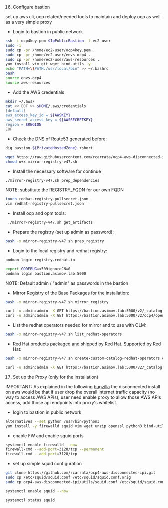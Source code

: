 
16. Configure bastion

set up aws cli, ocp related/needed tools to maintain and deploy ocp as well as a very simple proxy

* Login to bastion in public network

```bash
ssh -i ocp4key.pem $IpPublicBastion -l ec2-user
sudo -i
sudo cp -pr /home/ec2-user/ocp4key.pem .
sudo cp -pr /home/ec2-user/envs-ocp4 .
sudo cp -pr /home/ec2-user/aws-resources .
yum install vim git wget bind-utils -y
echo "PATH=\$PATH:/usr/local/bin" >> ~/.bashrc
bash
source envs-ocp4
source aws-resources
```

* Add the AWS credentials

```bash
mkdir ~/.aws/
cat << EOF >> $HOME/.aws/credentials
[default]
aws_access_key_id = ${AWSKEY}
aws_secret_access_key = ${AWSSECRETKEY}
region = $REGION
EOF
```

* Check the DNS of Route53 generated before:

```bash
dig bastion.${PrivateHostedZone} +short
```

```bash
wget https://raw.githubusercontent.com/rcarrata/ocp4-aws-disconnected-ipi/main/utils/mirror-registry-v47.sh
chmod u+x mirror-registry-v47.sh
```

* Install the necessary software for continue

```bash
./mirror-registry-v47.sh prep_dependencies
```

NOTE: substitute the REGISTRY_FQDN for our own FQDN

```bash
touch redhat-registry-pullsecret.json
vim redhat-registry-pullsecret.json
```

* Install ocp and opm tools: 

```bash
 ./mirror-registry-v47.sh get_artifacts
```

* Prepare the registry (set up admin as password):

```bash
bash -x mirror-registry-v47.sh prep_registry
```

* Login to the local registry and redhat registry:

```bash
podman login registry.redhat.io

export GODEBUG=x509ignoreCN=0
podman login bastion.asimov.lab:5000
```

NOTE: Default admin / "admin" as passwords in the bastion

* Mirror Registry of the Base Packages for the installation:

```bash
bash -x mirror-registry-v47.sh mirror_registry
```

```bash
curl -u admin:admin -X GET https://bastion.asimov.lab:5000/v2/_catalog
curl -u admin:admin -X GET https://bastion.asimov.lab:5000/v2/ocp4/openshift4/tags/list?n=1000 | jq
```

* List the redhat operators needed for mirror and to use with OLM:

```bash
bash -x mirror-registry-v47.sh list_redhat-operators
```

* Red Hat products packaged and shipped by Red Hat. Supported by Red Hat:

```bash
bash -x mirror-registry-v47.sh create-custom-catalog-redhat-operators quay-operator
```

```bash
curl -u admin:admin -X GET https://bastion.asimov.lab:5000/v2/_catalog | jq -r .
```

17. Set up the Proxy (only for the installation)

IMPORTANT: As explained in the following [bugzilla](https://bugzilla.redhat.com/show_bug.cgi?id=1743483#c40) the disconnected install on aws would be that if user drop the overall internet traffic capacity (no way to access AWS APIs), user need enable proxy to allow those AWS APIs access, add those api endpoints into proxy's whitelist.

* login to bastion in public network

```bash
alternatives --set python /usr/bin/python3
yum install -y firewalld squid vim wget unzip openssl python3 bind-utils
```

* enable FW and enable squid ports

```bash
systemctl enable firewalld --now
firewall-cmd --add-port=3128/tcp --permanent
firewall-cmd --add-port=3128/tcp
```

* set up simple squid configuration

```bash
git clone https://github.com/rcarrata/ocp4-aws-disconnected-ipi.git
sudo cp /etc/squid/squid.conf /etc/squid/squid.conf.orig
sudo cp ocp4-aws-disconnected-ipi/utils/squid.conf /etc/squid/squid.conf

systemctl enable squid --now

systemctl status squid
```
